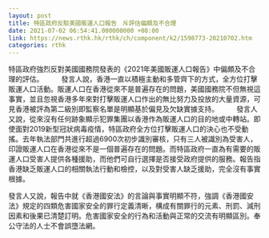```yaml
---
layout: post
title: 特區政府反駁美國販運人口報告　斥評估偏頗及不合理
date: 2021-07-02 06:54:41.000000000 +08:00
link: https://news.rthk.hk/rthk/ch/component/k2/1598773-20210702.htm
categories: rthk
---
```


特區政府強烈反對美國國務院發表的《2021年美國販運人口報告》中偏頗及不合理的評估。
　　 
發言人說，香港一直以積極主動和多管齊下的方式，全方位打擊販運人口活動。販運人口在香港從來不是普遍存在的問題，美國國務院不但無視這事實，並且忽視香港多年來對打擊販運人口作出的無比努力及投放的大量資源，可見香港被評為第二級別即監察名單是明顯基於偏見及欠缺實據支持。
　　 
發言人又說，從來沒有任何跡象顯示犯罪集團以香港作為販運人口的目的地或中轉站。即使面對2019新型冠狀病毒疫情，特區政府全方位打擊販運人口的決心也不受動搖。去年執法部門共進行超過6900次初步識別審核，只有三人被識別為受害人，印證販運人口在香港從來不是一個普遍存在的問題。而特區政府一直為有需要的販運人口受害人提供各種援助，而他們可自行選擇是否接受政府提供的服務。報告指香港缺乏販運人口的相關執法行動和檢控，以及對受害人缺乏援助，完全沒有事實根據。

發言人又說，報告中就《香港國安法》的言論與事實明顯不符，強調《香港國安法》規定的四類危害國家安全的罪行定義清晰，構成有關罪行的元素、刑罰、減刑因素和後果已清楚訂明。危害國家安全的行為和活動與正常的交流有明顯區別。奉公守法的人士不會誤墮法網。
